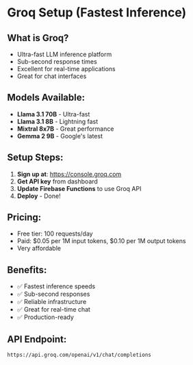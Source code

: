 # Groq Setup (Fastest Inference)

## What is Groq?
- Ultra-fast LLM inference platform
- Sub-second response times
- Excellent for real-time applications
- Great for chat interfaces

## Models Available:
- **Llama 3.1 70B** - Ultra-fast
- **Llama 3.1 8B** - Lightning fast
- **Mixtral 8x7B** - Great performance
- **Gemma 2 9B** - Google's latest

## Setup Steps:
1. **Sign up at**: https://console.groq.com
2. **Get API key** from dashboard
3. **Update Firebase Functions** to use Groq API
4. **Deploy** - Done!

## Pricing:
- Free tier: 100 requests/day
- Paid: $0.05 per 1M input tokens, $0.10 per 1M output tokens
- Very affordable

## Benefits:
- ✅ Fastest inference speeds
- ✅ Sub-second responses
- ✅ Reliable infrastructure
- ✅ Great for real-time chat
- ✅ Production-ready

## API Endpoint:
```
https://api.groq.com/openai/v1/chat/completions
``` 